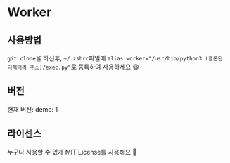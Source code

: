 # Worker

## 사용방법
`git clone`을 하신후, `~/.zshrc`파일에 `alias worker="/usr/bin/python3 (클론된 디렉터리 주소)/exec.py"`로 등록하여 사용하세요 😃

## 버전
현재 버전: demo: 1

## 라이센스
누구나 사용할 수 있게 MIT License를 사용해요 🤩
